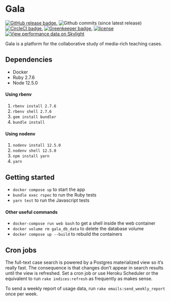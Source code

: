 # Gala

[![GitHub release badge.](https://img.shields.io/github/release/galahq/gala.svg)](https://github.com/galahq/gala/releases)
![Github commits (since latest release)](https://img.shields.io/github/commits-since/galahq/gala/latest.svg)
[![CircleCI badge.](https://img.shields.io/circleci/project/github/galahq/gala.svg)](https://circleci.com/gh/galahq/gala)
[![Greenkeeper badge.](https://badges.greenkeeper.io/galahq/gala.svg)](https://greenkeeper.io/)
[![license](https://img.shields.io/github/license/galahq/gala.svg)](https://github.com/galahq/gala/blob/master/LICENSE)
[![View performance data on Skylight](https://badges.skylight.io/status/6Lds8pYSmCCl.svg?token=iomUc36sW5dvvuE2S9OWuezy1Svv-0WsgxAAVzY1PTA)](https://www.skylight.io/app/applications/6Lds8pYSmCCl)

Gala is a platform for the collaborative study of media-rich teaching cases.

## Dependencies

- Docker
- Ruby 2.7.6
- Node 12.5.0

#### Using rbenv

1. `rbenv install 2.7.6`
2. `rbenv shell 2.7.6`
3. `gem install bundler`
4. `bundle install`

#### Using nodenv

1. `nodenv install 12.5.0`
2. `nodenv shell 12.5.0`
3. `npm install yarn`
4. `yarn`


## Getting started

- `docker compose up` to start the app
- `bundle exec rspec` to run the Ruby tests
- `yarn test` to run the Javascript tests

#### Other useful commands

- `docker-compose run web bash` to get a shell inside the web container
- `docker volume rm gala_db_data` to delete the database volume
- `docker compose up --build` to rebuild the containers

## Cron jobs

The full-text case search is powered by a Postgres materialized view so it’s
really fast. The consequence is that changes don’t appear in search results
until the view is refreshed. Set a cron job or use Heroku Scheduler or the
equivalent to run `rake indices:refresh` as frequently as makes sense.

To send a weekly report of usage data, run `rake emails:send_weekly_report` once
per week.